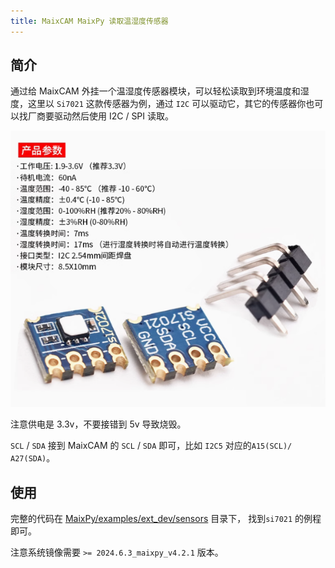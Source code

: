 ```yaml
---
title: MaixCAM MaixPy 读取温湿度传感器
---
```


## 简介

通过给 MaixCAM 外挂一个温湿度传感器模块，可以轻松读取到环境温度和湿度，这里以 `Si7021` 这款传感器为例，通过 `I2C` 可以驱动它，其它的传感器你也可以找厂商要驱动然后使用 I2C / SPI 读取。

![](../../assets/si7021.png)

注意供电是 3.3v，不要接错到 5v 导致烧毁。

`SCL` / `SDA` 接到 MaixCAM 的 `SCL` / `SDA` 即可，比如 `I2C5` 对应的`A15(SCL)/ A27(SDA)`。

## 使用

完整的代码在 [MaixPy/examples/ext_dev/sensors](https://github.com/sipeed/MaixPy/blob/main/examples/ext_dev/sensors) 目录下， 找到`si7021` 的例程即可。

注意系统镜像需要 `>= 2024.6.3_maixpy_v4.2.1` 版本。

